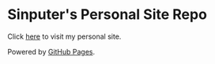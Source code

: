 # Sinputer's Personal Site Repo

Click [here](https://wowfun.github.io/) to visit my personal site.

Powered by [GitHub Pages](https://pages.github.com/).